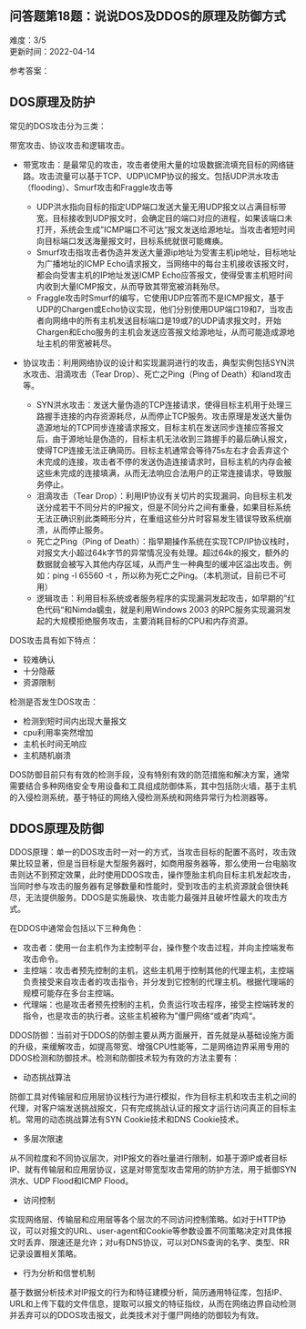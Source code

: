<div><h2 class="title___3qmX3">&#x95EE;&#x7B54;&#x9898;&#x7B2C;18&#x9898;&#xFF1A;&#x8BF4;&#x8BF4;DOS&#x53CA;DDOS&#x7684;&#x539F;&#x7406;&#x53CA;&#x9632;&#x5FA1;&#x65B9;&#x5F0F;</h2><div class="secondBox___2B0S4"><div>&#x96BE;&#x5EA6;&#xFF1A;<span>3/5</span></div><span>&#x66F4;&#x65B0;&#x65F6;&#x95F4;&#xFF1A;<!-- -->2022-04-14</span></div><div><p class="answerTitle___1T-fK">&#x53C2;&#x8003;&#x7B54;&#x6848;&#xFF1A;</p></div><div class="markdown-body"><h2>DOS&#x539F;&#x7406;&#x53CA;&#x9632;&#x62A4;</h2>
<p>&#x5E38;&#x89C1;&#x7684;DOS&#x653B;&#x51FB;&#x5206;&#x4E3A;&#x4E09;&#x7C7B;&#xFF1A;</p>
<p>&#x5E26;&#x5BBD;&#x653B;&#x51FB;&#x3001;&#x534F;&#x8BAE;&#x653B;&#x51FB;&#x548C;&#x903B;&#x8F91;&#x653B;&#x51FB;&#x3002;</p>
<ul>
<li>
<p>&#x5E26;&#x5BBD;&#x653B;&#x51FB;&#xFF1A;&#x662F;&#x6700;&#x5E38;&#x89C1;&#x7684;&#x653B;&#x51FB;&#xFF0C;&#x653B;&#x51FB;&#x8005;&#x4F7F;&#x7528;&#x5927;&#x91CF;&#x7684;&#x5783;&#x573E;&#x6570;&#x636E;&#x6D41;&#x586B;&#x5145;&#x76EE;&#x6807;&#x7684;&#x7F51;&#x7EDC;&#x94FE;&#x8DEF;&#x3002;&#x653B;&#x51FB;&#x6D41;&#x91CF;&#x53EF;&#x4EE5;&#x57FA;&#x4E8E;TCP&#x3001;UDP\ICMP&#x534F;&#x8BAE;&#x7684;&#x62A5;&#x6587;&#x3002;&#x5305;&#x62EC;UDP&#x6D2A;&#x6C34;&#x653B;&#x51FB;&#xFF08;flooding&#xFF09;&#x3001;Smurf&#x653B;&#x51FB;&#x548C;Fraggle&#x653B;&#x51FB;&#x7B49;</p>
<ul>
<li>UDP&#x6D2A;&#x6C34;&#x6307;&#x5411;&#x76EE;&#x6807;&#x7684;&#x6307;&#x5B9A;UDP&#x7AEF;&#x53E3;&#x53D1;&#x9001;&#x5927;&#x91CF;&#x65E0;&#x7528;UDP&#x62A5;&#x6587;&#x4EE5;&#x5360;&#x6EE1;&#x76EE;&#x6807;&#x5E26;&#x5BBD;&#xFF0C;&#x76EE;&#x6807;&#x63A5;&#x6536;&#x5230;UDP&#x62A5;&#x6587;&#x65F6;&#xFF0C;&#x4F1A;&#x786E;&#x5B9A;&#x76EE;&#x7684;&#x7AEF;&#x53E3;&#x5BF9;&#x5E94;&#x7684;&#x8FDB;&#x7A0B;&#xFF0C;&#x5982;&#x679C;&#x8BE5;&#x7AEF;&#x53E3;&#x672A;&#x6253;&#x5F00;&#xFF0C;&#x7CFB;&#x7EDF;&#x4F1A;&#x751F;&#x6210;&#x201D;ICMP&#x7AEF;&#x53E3;&#x4E0D;&#x53EF;&#x8FBE;&#x201C;&#x62A5;&#x6587;&#x53D1;&#x9001;&#x7ED9;&#x6E90;&#x5730;&#x5740;&#x3002;&#x5F53;&#x653B;&#x51FB;&#x8005;&#x77ED;&#x65F6;&#x95F4;&#x5411;&#x76EE;&#x6807;&#x7AEF;&#x53E3;&#x53D1;&#x9001;&#x6D77;&#x91CF;&#x62A5;&#x6587;&#x65F6;&#xFF0C;&#x76EE;&#x6807;&#x7CFB;&#x7EDF;&#x5C31;&#x5F88;&#x53EF;&#x80FD;&#x762B;&#x75EA;&#x3002;</li>
<li>Smurf&#x653B;&#x51FB;&#x6307;&#x653B;&#x51FB;&#x8005;&#x4F2A;&#x9020;&#x5E76;&#x53D1;&#x9001;&#x5927;&#x91CF;&#x6E90;ip&#x5730;&#x5740;&#x4E3A;&#x53D7;&#x5BB3;&#x4E3B;&#x673A;ip&#x5730;&#x5740;&#xFF0C;&#x76EE;&#x6807;&#x5730;&#x5740;&#x4E3A;&#x5E7F;&#x64AD;&#x5730;&#x5740;&#x7684;ICMP Echo&#x8BF7;&#x6C42;&#x62A5;&#x6587;&#xFF0C;&#x5F53;&#x7F51;&#x7EDC;&#x4E2D;&#x7684;&#x6BCF;&#x53F0;&#x4E3B;&#x673A;&#x63A5;&#x6536;&#x8BE5;&#x62A5;&#x6587;&#x65F6;&#xFF0C;&#x90FD;&#x4F1A;&#x5411;&#x53D7;&#x5BB3;&#x4E3B;&#x673A;&#x7684;IP&#x5730;&#x5740;&#x53D1;&#x9001;ICMP Echo&#x5E94;&#x7B54;&#x62A5;&#x6587;&#xFF0C;&#x4F7F;&#x5F97;&#x53D7;&#x5BB3;&#x4E3B;&#x673A;&#x77ED;&#x65F6;&#x95F4;&#x5185;&#x6536;&#x5230;&#x5927;&#x91CF;ICMP&#x62A5;&#x6587;&#xFF0C;&#x4ECE;&#x800C;&#x5BFC;&#x81F4;&#x5176;&#x5E26;&#x5BBD;&#x88AB;&#x6D88;&#x8017;&#x6B86;&#x5C3D;&#x3002;</li>
<li>Fraggle&#x653B;&#x51FB;&#x65F6;Smurf&#x7684;&#x7F16;&#x5199;&#xFF0C;&#x5B83;&#x4F7F;&#x7528;UDP&#x5E94;&#x7B54;&#x800C;&#x4E0D;&#x662F;ICMP&#x62A5;&#x6587;&#xFF0C;&#x57FA;&#x4E8E;UDP&#x7684;Chargen&#x6216;Echo&#x534F;&#x8BAE;&#x5B9E;&#x73B0;&#xFF0C;&#x4ED6;&#x4EEC;&#x5206;&#x522B;&#x4F7F;&#x7528;DUP&#x7AEF;&#x53E3;19&#x548C;7&#xFF0C;&#x5F53;&#x653B;&#x51FB;&#x8005;&#x5411;&#x7F51;&#x7EDC;&#x4E2D;&#x7684;&#x6240;&#x6709;&#x4E3B;&#x673A;&#x53D1;&#x9001;&#x76EE;&#x6807;&#x7AEF;&#x53E3;&#x662F;19&#x6216;7&#x7684;UDP&#x8BF7;&#x6C42;&#x62A5;&#x6587;&#x65F6;&#xFF0C;&#x5F00;&#x59CB;Chargen&#x548C;Echo&#x670D;&#x52A1;&#x7684;&#x4E3B;&#x673A;&#x4F1A;&#x53D1;&#x9001;&#x5E94;&#x7B54;&#x62A5;&#x6587;&#x7ED9;&#x6E90;&#x5730;&#x5740;&#xFF0C;&#x4ECE;&#x800C;&#x53EF;&#x80FD;&#x9020;&#x6210;&#x6E90;&#x5730;&#x5740;&#x4E3B;&#x673A;&#x7684;&#x5E26;&#x5BBD;&#x88AB;&#x8017;&#x5C3D;&#x3002;</li>
</ul>
</li>
<li>
<p>&#x534F;&#x8BAE;&#x653B;&#x51FB;&#xFF1A;&#x5229;&#x7528;&#x7F51;&#x7EDC;&#x534F;&#x8BAE;&#x7684;&#x8BBE;&#x8BA1;&#x548C;&#x5B9E;&#x73B0;&#x6F0F;&#x6D1E;&#x8FDB;&#x884C;&#x7684;&#x653B;&#x51FB;&#xFF0C;&#x5178;&#x578B;&#x5B9E;&#x4F8B;&#x5305;&#x62EC;SYN&#x6D2A;&#x6C34;&#x653B;&#x51FB;&#x3001;&#x6CEA;&#x6EF4;&#x653B;&#x51FB;&#xFF08;Tear Drop&#xFF09;&#x3001;&#x6B7B;&#x4EA1;&#x4E4B;Ping&#xFF08;Ping of Death&#xFF09;&#x548C;land&#x653B;&#x51FB;&#x7B49;&#x3002;</p>
<ul>
<li>SYN&#x6D2A;&#x6C34;&#x653B;&#x51FB;&#xFF1A;&#x53D1;&#x9001;&#x5927;&#x91CF;&#x4F2A;&#x9020;&#x7684;TCP&#x8FDE;&#x63A5;&#x8BF7;&#x6C42;&#xFF0C;&#x4F7F;&#x5F97;&#x76EE;&#x6807;&#x4E3B;&#x673A;&#x7528;&#x4E8E;&#x5904;&#x7406;&#x4E09;&#x8DEF;&#x63E1;&#x624B;&#x8FDE;&#x63A5;&#x7684;&#x5185;&#x5B58;&#x8D44;&#x6E90;&#x8017;&#x5C3D;&#xFF0C;&#x4ECE;&#x800C;&#x505C;&#x6B62;TCP&#x670D;&#x52A1;&#x3002;&#x653B;&#x51FB;&#x539F;&#x7406;&#x662F;&#x53D1;&#x9001;&#x5927;&#x91CF;&#x4F2A;&#x9020;&#x6E90;&#x5730;&#x5740;&#x7684;TCP&#x540C;&#x6B65;&#x8FDE;&#x63A5;&#x8BF7;&#x6C42;&#x62A5;&#x6587;&#xFF0C;&#x76EE;&#x6807;&#x4E3B;&#x673A;&#x5728;&#x53D1;&#x9001;&#x540C;&#x6B65;&#x8FDE;&#x63A5;&#x5E94;&#x7B54;&#x62A5;&#x6587;&#x540E;&#xFF0C;&#x7531;&#x4E8E;&#x6E90;&#x5730;&#x5740;&#x662F;&#x4F2A;&#x9020;&#x7684;&#xFF0C;&#x76EE;&#x6807;&#x4E3B;&#x673A;&#x65E0;&#x6CD5;&#x6536;&#x5230;&#x4E09;&#x8DEF;&#x63E1;&#x624B;&#x7684;&#x6700;&#x540E;&#x786E;&#x8BA4;&#x62A5;&#x6587;&#xFF0C;&#x4F7F;&#x5F97;TCP&#x8FDE;&#x63A5;&#x65E0;&#x6CD5;&#x6B63;&#x786E;&#x7B80;&#x5386;&#x3002;&#x76EE;&#x6807;&#x4E3B;&#x673A;&#x901A;&#x5E38;&#x4F1A;&#x7B49;&#x5F85;75s&#x5DE6;&#x53F3;&#x624D;&#x4F1A;&#x4E22;&#x5F03;&#x8FD9;&#x4E2A;&#x672A;&#x5B8C;&#x6210;&#x7684;&#x8FDE;&#x63A5;&#xFF0C;&#x653B;&#x51FB;&#x8005;&#x4E0D;&#x505C;&#x7684;&#x53D1;&#x9001;&#x4F2A;&#x9020;&#x8FDE;&#x63A5;&#x8BF7;&#x6C42;&#x65F6;&#xFF0C;&#x76EE;&#x6807;&#x4E3B;&#x673A;&#x7684;&#x5185;&#x5B58;&#x4F1A;&#x88AB;&#x8FD9;&#x4E9B;&#x672A;&#x5B8C;&#x6210;&#x7684;&#x8FDE;&#x63A5;&#x586B;&#x6EE1;&#xFF0C;&#x4ECE;&#x800C;&#x65E0;&#x6CD5;&#x54CD;&#x5E94;&#x5408;&#x6CD5;&#x7528;&#x6237;&#x7684;&#x6B63;&#x5E38;&#x8FDE;&#x63A5;&#x8BF7;&#x6C42;&#xFF0C;&#x5BFC;&#x81F4;&#x670D;&#x52A1;&#x505C;&#x6B62;&#x3002;</li>
<li>&#x6CEA;&#x6EF4;&#x653B;&#x51FB;&#xFF08;Tear Drop&#xFF09;&#xFF1A;&#x5229;&#x7528;IP&#x534F;&#x8BAE;&#x6709;&#x5173;&#x5207;&#x7247;&#x7684;&#x5B9E;&#x73B0;&#x6F0F;&#x6D1E;&#xFF0C;&#x5411;&#x76EE;&#x6807;&#x4E3B;&#x673A;&#x53D1;&#x9001;&#x5206;&#x6210;&#x82E5;&#x5E72;&#x4E0D;&#x540C;&#x5206;&#x7247;&#x7684;IP&#x62A5;&#x6587;&#xFF0C;&#x4F46;&#x662F;&#x4E0D;&#x540C;&#x5206;&#x7247;&#x4E4B;&#x95F4;&#x6709;&#x91CD;&#x53E0;&#xFF0C;&#x5982;&#x679C;&#x76EE;&#x6807;&#x7CFB;&#x7EDF;&#x65E0;&#x6CD5;&#x6B63;&#x786E;&#x8BC6;&#x522B;&#x6B64;&#x7C7B;&#x7578;&#x5F62;&#x5206;&#x7247;&#xFF0C;&#x5728;&#x91CD;&#x7EC4;&#x8FD9;&#x4E9B;&#x5206;&#x7247;&#x65F6;&#x5BB9;&#x6613;&#x53D1;&#x751F;&#x9519;&#x8BEF;&#x5BFC;&#x81F4;&#x7CFB;&#x7EDF;&#x5D29;&#x6E83;&#xFF0C;&#x4ECE;&#x800C;&#x505C;&#x6B62;&#x670D;&#x52A1;&#x3002;</li>
<li>&#x6B7B;&#x4EA1;&#x4E4B;Ping&#xFF08;Ping of Death&#xFF09;&#xFF1A;&#x6307;&#x65E9;&#x671F;&#x64CD;&#x4F5C;&#x7CFB;&#x7EDF;&#x5728;&#x5B9E;&#x73B0;TCP/IP&#x534F;&#x8BAE;&#x6808;&#x65F6;&#xFF0C;&#x5BF9;&#x62A5;&#x6587;&#x5927;&#x5C0F;&#x8D85;&#x8FC7;64k&#x5B57;&#x8282;&#x7684;&#x5F02;&#x5E38;&#x60C5;&#x51B5;&#x6CA1;&#x6709;&#x5904;&#x7406;&#x3002;&#x8D85;&#x8FC7;64k&#x7684;&#x62A5;&#x6587;&#xFF0C;&#x989D;&#x5916;&#x7684;&#x6570;&#x636E;&#x5C31;&#x4F1A;&#x88AB;&#x5199;&#x5165;&#x5176;&#x4ED6;&#x5185;&#x5B58;&#x533A;&#x57DF;&#xFF0C;&#x4ECE;&#x800C;&#x4EA7;&#x751F;&#x4E00;&#x79CD;&#x5178;&#x578B;&#x7684;&#x7F13;&#x51B2;&#x533A;&#x6EA2;&#x51FA;&#x653B;&#x51FB;&#x3002;&#x4F8B;&#x5982;&#xFF1A;ping -l 65560 -t &#xFF0C;&#x6240;&#x4EE5;&#x79F0;&#x4E3A;&#x6B7B;&#x4EA1;&#x4E4B;Ping&#x3002;&#xFF08;&#x672C;&#x673A;&#x6D4B;&#x8BD5;&#xFF0C;&#x76EE;&#x524D;&#x5DF2;&#x4E0D;&#x53EF;&#x7528;&#xFF09;</li>
<li>&#x903B;&#x8F91;&#x653B;&#x51FB;&#xFF1A;&#x5229;&#x7528;&#x76EE;&#x6807;&#x7CFB;&#x7EDF;&#x6216;&#x8005;&#x670D;&#x52A1;&#x7A0B;&#x5E8F;&#x7684;&#x5B9E;&#x73B0;&#x6F0F;&#x6D1E;&#x53D1;&#x8D77;&#x653B;&#x51FB;&#xFF0C;&#x5982;&#x65E9;&#x671F;&#x7684;&#x201D;&#x7EA2;&#x8272;&#x4EE3;&#x7801;&#x201C;&#x548C;Nimda&#x8815;&#x866B;&#xFF0C;&#x5C31;&#x662F;&#x5229;&#x7528;Windows 2003 &#x7684;RPC&#x670D;&#x52A1;&#x5B9E;&#x73B0;&#x6F0F;&#x6D1E;&#x53D1;&#x8D77;&#x7684;&#x5927;&#x89C4;&#x6A21;&#x62D2;&#x7EDD;&#x670D;&#x52A1;&#x653B;&#x51FB;&#xFF0C;&#x4E3B;&#x8981;&#x6D88;&#x8017;&#x76EE;&#x6807;&#x7684;CPU&#x548C;&#x5185;&#x5B58;&#x8D44;&#x6E90;&#x3002;</li>
</ul>
</li>
</ul>
<p>DOS&#x653B;&#x51FB;&#x5177;&#x6709;&#x5982;&#x4E0B;&#x7279;&#x70B9;&#xFF1A;</p>
<ul>
<li>&#x8F83;&#x96BE;&#x786E;&#x8BA4;</li>
<li>&#x5341;&#x5206;&#x9690;&#x853D;</li>
<li>&#x8D44;&#x6E90;&#x9650;&#x5236;</li>
</ul>
<p>&#x68C0;&#x6D4B;&#x662F;&#x5426;&#x53D1;&#x751F;DOS&#x653B;&#x51FB;&#xFF1A;</p>
<ul>
<li>&#x68C0;&#x6D4B;&#x5230;&#x77ED;&#x65F6;&#x95F4;&#x5185;&#x51FA;&#x73B0;&#x5927;&#x91CF;&#x62A5;&#x6587;</li>
<li>cpu&#x5229;&#x7528;&#x7387;&#x7A81;&#x7136;&#x589E;&#x52A0;</li>
<li>&#x4E3B;&#x673A;&#x957F;&#x65F6;&#x95F4;&#x65E0;&#x54CD;&#x5E94;</li>
<li>&#x4E3B;&#x673A;&#x968F;&#x673A;&#x5D29;&#x6E83;</li>
</ul>
<p>DOS&#x9632;&#x5FA1;&#x76EE;&#x524D;&#x53EA;&#x6709;&#x6709;&#x6548;&#x7684;&#x68C0;&#x6D4B;&#x624B;&#x6BB5;&#xFF0C;&#x6CA1;&#x6709;&#x7279;&#x522B;&#x6709;&#x6548;&#x7684;&#x9632;&#x8303;&#x63AA;&#x65BD;&#x548C;&#x89E3;&#x51B3;&#x65B9;&#x6848;&#xFF0C;&#x901A;&#x5E38;&#x9700;&#x8981;&#x7ED3;&#x5408;&#x591A;&#x79CD;&#x7F51;&#x7EDC;&#x5B89;&#x5168;&#x4E13;&#x7528;&#x8BBE;&#x5907;&#x548C;&#x5DE5;&#x5177;&#x7EC4;&#x6210;&#x9632;&#x5FA1;&#x4F53;&#x7CFB;&#xFF0C;&#x5176;&#x4E2D;&#x5305;&#x62EC;&#x9632;&#x706B;&#x5899;&#xFF0C;&#x57FA;&#x4E8E;&#x4E3B;&#x673A;&#x7684;&#x5165;&#x4FB5;&#x68C0;&#x6D4B;&#x7CFB;&#x7EDF;&#xFF0C;&#x57FA;&#x4E8E;&#x7279;&#x5F81;&#x7684;&#x7F51;&#x7EDC;&#x5165;&#x4FB5;&#x68C0;&#x6D4B;&#x7CFB;&#x7EDF;&#x548C;&#x7F51;&#x7EDC;&#x5F02;&#x5E38;&#x884C;&#x4E3A;&#x68C0;&#x6D4B;&#x5668;&#x7B49;&#x3002;</p>
<h2>DDOS&#x539F;&#x7406;&#x53CA;&#x9632;&#x5FA1;</h2>
<p>DDOS&#x539F;&#x7406;&#xFF1A;&#x5355;&#x4E00;&#x7684;DOS&#x653B;&#x51FB;&#x65F6;&#x4E00;&#x5BF9;&#x4E00;&#x7684;&#x65B9;&#x5F0F;&#xFF0C;&#x5F53;&#x653B;&#x51FB;&#x76EE;&#x6807;&#x7684;&#x914D;&#x7F6E;&#x4E0D;&#x9AD8;&#x65F6;&#xFF0C;&#x653B;&#x51FB;&#x6548;&#x679C;&#x6BD4;&#x8F83;&#x663E;&#x8457;&#xFF0C;&#x4F46;&#x662F;&#x5F53;&#x76EE;&#x6807;&#x662F;&#x5927;&#x578B;&#x670D;&#x52A1;&#x5668;&#x65F6;&#xFF0C;&#x5982;&#x5546;&#x7528;&#x670D;&#x52A1;&#x5668;&#x7B49;&#xFF0C;&#x90A3;&#x4E48;&#x4F7F;&#x7528;&#x4E00;&#x53F0;&#x7535;&#x8111;&#x653B;&#x51FB;&#x5219;&#x8FBE;&#x4E0D;&#x5230;&#x9884;&#x5B9A;&#x6548;&#x679C;&#xFF0C;&#x6B64;&#x65F6;&#x4F7F;&#x7528;DDOS&#x653B;&#x51FB;&#xFF0C;&#x64CD;&#x4F5C;&#x5815;&#x80CE;&#x4E3B;&#x673A;&#x5411;&#x76EE;&#x6807;&#x4E3B;&#x673A;&#x53D1;&#x8D77;&#x653B;&#x51FB;&#xFF0C;&#x5F53;&#x540C;&#x65F6;&#x53C2;&#x4E0E;&#x653B;&#x51FB;&#x7684;&#x670D;&#x52A1;&#x5668;&#x6709;&#x8DB3;&#x591F;&#x6570;&#x91CF;&#x548C;&#x6027;&#x80FD;&#x65F6;&#xFF0C;&#x53D7;&#x5230;&#x653B;&#x51FB;&#x7684;&#x4E3B;&#x673A;&#x8D44;&#x6E90;&#x5C31;&#x4F1A;&#x5F88;&#x5FEB;&#x8017;&#x5C3D;&#xFF0C;&#x65E0;&#x6CD5;&#x63D0;&#x4F9B;&#x670D;&#x52A1;&#x3002;DDOS&#x662F;&#x5B9E;&#x65BD;&#x6700;&#x5FEB;&#x3001;&#x653B;&#x51FB;&#x80FD;&#x529B;&#x6700;&#x5F3A;&#x5E76;&#x4E14;&#x7834;&#x574F;&#x6027;&#x6700;&#x5927;&#x7684;&#x653B;&#x51FB;&#x65B9;&#x5F0F;&#x3002;</p>
<p>&#x5728;DDOS&#x4E2D;&#x901A;&#x5E38;&#x4F1A;&#x5305;&#x62EC;&#x4EE5;&#x4E0B;&#x4E09;&#x79CD;&#x89D2;&#x8272;&#xFF1A;</p>
<ul>
<li>&#x653B;&#x51FB;&#x8005;&#xFF1A;&#x4F7F;&#x7528;&#x4E00;&#x53F0;&#x4E3B;&#x673A;&#x4F5C;&#x4E3A;&#x4E3B;&#x63A7;&#x5236;&#x5E73;&#x53F0;&#xFF0C;&#x64CD;&#x4F5C;&#x6574;&#x4E2A;&#x653B;&#x51FB;&#x8FC7;&#x7A0B;&#xFF0C;&#x5E76;&#x5411;&#x4E3B;&#x63A7;&#x7AEF;&#x53D1;&#x5E03;&#x653B;&#x51FB;&#x547D;&#x4EE4;&#x3002;</li>
<li>&#x4E3B;&#x63A7;&#x7AEF;&#xFF1A;&#x653B;&#x51FB;&#x8005;&#x9884;&#x5148;&#x63A7;&#x5236;&#x7684;&#x4E3B;&#x673A;&#xFF0C;&#x8FD9;&#x4E9B;&#x4E3B;&#x673A;&#x7528;&#x4E8E;&#x63A7;&#x5236;&#x5176;&#x4ED6;&#x7684;&#x4EE3;&#x7406;&#x4E3B;&#x673A;&#xFF0C;&#x4E3B;&#x63A7;&#x7AEF;&#x8D1F;&#x8D23;&#x63A5;&#x53D7;&#x6765;&#x81EA;&#x653B;&#x51FB;&#x8005;&#x7684;&#x653B;&#x51FB;&#x6307;&#x4EE4;&#xFF0C;&#x5E76;&#x5206;&#x53D1;&#x5230;&#x5B83;&#x63A7;&#x5236;&#x7684;&#x4EE3;&#x7406;&#x4E3B;&#x673A;&#x3002;&#x6839;&#x636E;&#x4EE3;&#x7406;&#x7AEF;&#x7684;&#x89C4;&#x6A21;&#x53EF;&#x80FD;&#x5B58;&#x5728;&#x591A;&#x53F0;&#x4E3B;&#x63A7;&#x7AEF;&#x3002;</li>
<li>&#x4EE3;&#x7406;&#x7AEF;&#xFF1A;&#x4E5F;&#x662F;&#x653B;&#x51FB;&#x8005;&#x9884;&#x5148;&#x63A7;&#x5236;&#x7684;&#x4E3B;&#x673A;&#xFF0C;&#x8D1F;&#x8D23;&#x8FD0;&#x884C;&#x653B;&#x51FB;&#x7A0B;&#x5E8F;&#xFF0C;&#x63A5;&#x53D7;&#x4E3B;&#x63A7;&#x7AEF;&#x8F6C;&#x53D1;&#x7684;&#x6307;&#x4EE4;&#xFF0C;&#x4E5F;&#x662F;&#x653B;&#x51FB;&#x7684;&#x6267;&#x884C;&#x8005;&#x3002;&#x8FD9;&#x4E9B;&#x4E3B;&#x673A;&#x88AB;&#x79F0;&#x4E3A;&#x201D;&#x50F5;&#x5C38;&#x7F51;&#x7EDC;&#x201C;&#x6216;&#x8005;&#x201D;&#x8089;&#x9E21;&#x201C;&#x3002;</li>
</ul>
<p>DDOS&#x9632;&#x5FA1;&#xFF1A;&#x5F53;&#x524D;&#x5BF9;&#x4E8E;DDOS&#x7684;&#x9632;&#x5FA1;&#x4E3B;&#x8981;&#x4ECE;&#x4E24;&#x65B9;&#x9762;&#x5C55;&#x5F00;&#xFF0C;&#x9996;&#x5148;&#x5C31;&#x662F;&#x4ECE;&#x57FA;&#x7840;&#x8BBE;&#x65BD;&#x65B9;&#x9762;&#x7684;&#x5347;&#x7EA7;&#xFF0C;&#x6765;&#x7F13;&#x89E3;&#x653B;&#x51FB;&#xFF0C;&#x5982;&#x63D0;&#x9AD8;&#x5E26;&#x5BBD;&#x3001;&#x589E;&#x5F3A;CPU&#x6027;&#x80FD;&#x7B49;&#xFF0C;&#x4E8C;&#x662F;&#x7F51;&#x7EDC;&#x8FB9;&#x754C;&#x91C7;&#x7528;&#x4E13;&#x7528;&#x7684;DDOS&#x68C0;&#x6D4B;&#x548C;&#x9632;&#x5FA1;&#x6280;&#x672F;&#x3002;&#x68C0;&#x6D4B;&#x548C;&#x9632;&#x5FA1;&#x6280;&#x672F;&#x8F83;&#x4E3A;&#x6709;&#x6548;&#x7684;&#x65B9;&#x6CD5;&#x4E3B;&#x8981;&#x6709;&#xFF1A;</p>
<ul>
<li>&#x52A8;&#x6001;&#x6311;&#x6218;&#x7B97;&#x6CD5;</li>
</ul>
<p>&#x9632;&#x5FA1;&#x5DE5;&#x5177;&#x5BF9;&#x4F20;&#x8F93;&#x5C42;&#x548C;&#x5E94;&#x7528;&#x5C42;&#x534F;&#x8BAE;&#x6808;&#x884C;&#x4E3A;&#x8FDB;&#x884C;&#x6A21;&#x62DF;&#xFF0C;&#x4F5C;&#x4E3A;&#x76EE;&#x6807;&#x4E3B;&#x673A;&#x548C;&#x653B;&#x51FB;&#x4E3B;&#x673A;&#x4E4B;&#x95F4;&#x7684;&#x4EE3;&#x7406;&#xFF0C;&#x5BF9;&#x5BA2;&#x6237;&#x7AEF;&#x53D1;&#x9001;&#x6311;&#x6218;&#x62A5;&#x6587;&#xFF0C;&#x53EA;&#x6709;&#x5B8C;&#x6210;&#x6311;&#x6218;&#x8BA4;&#x8BC1;&#x7684;&#x62A5;&#x6587;&#x624D;&#x8FD0;&#x884C;&#x8BBF;&#x95EE;&#x771F;&#x6B63;&#x7684;&#x76EE;&#x6807;&#x4E3B;&#x673A;&#x3002;&#x5E38;&#x7528;&#x7684;&#x52A8;&#x6001;&#x6311;&#x6218;&#x7B97;&#x6CD5;&#x6709;SYN Cookie&#x6280;&#x672F;&#x548C;DNS Cookie&#x6280;&#x672F;&#x3002;</p>
<ul>
<li>&#x591A;&#x5C42;&#x6B21;&#x9650;&#x901F;</li>
</ul>
<p>&#x4ECE;&#x4E0D;&#x540C;&#x7C92;&#x5EA6;&#x548C;&#x4E0D;&#x540C;&#x534F;&#x8BAE;&#x5C42;&#x6B21;&#xFF0C;&#x5BF9;IP&#x62A5;&#x6587;&#x7684;&#x541E;&#x5410;&#x91CF;&#x8FDB;&#x884C;&#x9650;&#x5236;&#xFF0C;&#x5982;&#x57FA;&#x4E8E;&#x6E90;IP&#x6216;&#x8005;&#x76EE;&#x6807;IP&#x3001;&#x5C31;&#x6709;&#x4F20;&#x8F93;&#x5C42;&#x548C;&#x5E94;&#x7528;&#x5C42;&#x534F;&#x8BAE;&#xFF0C;&#x8FD9;&#x662F;&#x5BF9;&#x5E26;&#x5BBD;&#x578B;&#x653B;&#x51FB;&#x5E38;&#x7528;&#x7684;&#x9632;&#x62A4;&#x65B9;&#x6CD5;&#xFF0C;&#x7528;&#x4E8E;&#x62B5;&#x5FA1;SYN&#x6D2A;&#x6C34;&#x3001;UDP Flood&#x548C;ICMP Flood&#x3002;</p>
<ul>
<li>&#x8BBF;&#x95EE;&#x63A7;&#x5236;</li>
</ul>
<p>&#x5B9E;&#x73B0;&#x7F51;&#x7EDC;&#x5C42;&#x3001;&#x4F20;&#x8F93;&#x5C42;&#x548C;&#x5E94;&#x7528;&#x5C42;&#x7B49;&#x5404;&#x4E2A;&#x5C42;&#x6B21;&#x7684;&#x4E0D;&#x540C;&#x8BBF;&#x95EE;&#x63A7;&#x5236;&#x7B56;&#x7565;&#x3002;&#x5982;&#x5BF9;&#x4E8E;HTTP&#x534F;&#x8BAE;&#xFF0C;&#x53EF;&#x4EE5;&#x5BF9;&#x62A5;&#x6587;&#x7684;URL&#x3001;user-agent&#x548C;Cookie&#x7B49;&#x53C2;&#x6570;&#x8BBE;&#x7F6E;&#x4E0D;&#x540C;&#x7B56;&#x7565;&#x51B3;&#x5B9A;&#x5BF9;&#x5177;&#x4F53;&#x62A5;&#x6587;&#x65F6;&#x4E22;&#x5F03;&#x3001;&#x9650;&#x901F;&#x8FD8;&#x662F;&#x5141;&#x8BB8;&#xFF1B;&#x5BF9;u&#x6709;DNS&#x534F;&#x8BAE;&#xFF0C;&#x53EF;&#x4EE5;&#x5BF9;DNS&#x67E5;&#x8BE2;&#x7684;&#x540D;&#x5B57;&#x3001;&#x7C7B;&#x578B;&#x3001;RR&#x8BB0;&#x5F55;&#x8BBE;&#x7F6E;&#x76F8;&#x5173;&#x7B56;&#x7565;&#x3002;</p>
<ul>
<li>&#x884C;&#x4E3A;&#x5206;&#x6790;&#x548C;&#x4FE1;&#x8A89;&#x673A;&#x5236;</li>
</ul>
<p>&#x57FA;&#x4E8E;&#x6570;&#x636E;&#x5206;&#x6790;&#x6280;&#x672F;&#x5BF9;IP&#x62A5;&#x6587;&#x7684;&#x884C;&#x4E3A;&#x548C;&#x7279;&#x5F81;&#x5EFA;&#x6A21;&#x5206;&#x6790;&#xFF0C;&#x7B80;&#x5386;&#x901A;&#x7528;&#x7279;&#x5F81;&#x5E93;&#xFF0C;&#x5305;&#x62EC;IP&#x3001;URL&#x548C;&#x4E0A;&#x4F20;&#x4E0B;&#x8F7D;&#x7684;&#x6587;&#x4EF6;&#x4FE1;&#x606F;&#xFF0C;&#x63D0;&#x53D6;&#x53EF;&#x4EE5;&#x62A5;&#x6587;&#x7684;&#x7279;&#x5F81;&#x6307;&#x7EB9;&#xFF0C;&#x4ECE;&#x800C;&#x5728;&#x7F51;&#x7EDC;&#x8FB9;&#x754C;&#x81EA;&#x52A8;&#x68C0;&#x6D4B;&#x5E76;&#x4E22;&#x5F03;&#x53EF;&#x4EE5;&#x7684;DDOS&#x653B;&#x51FB;&#x62A5;&#x6587;&#xFF0C;&#x6B64;&#x7C7B;&#x6280;&#x672F;&#x5BF9;&#x4E8E;&#x50F5;&#x5C38;&#x7F51;&#x7EDC;&#x7684;&#x9632;&#x5FA1;&#x8F83;&#x4E3A;&#x6709;&#x6548;&#x3002;</p></div><div style="margin-top:20px"></div></div>